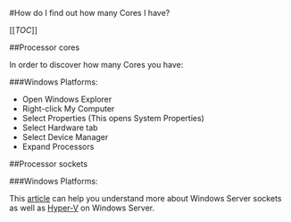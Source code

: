 #How do I find out how many Cores I have?

[[_TOC_]]

##Processor cores

In order to discover how many Cores you have:

###Windows Platforms:

* Open Windows Explorer
* Right-click My Computer 
* Select Properties (This opens System Properties)
* Select Hardware tab 
* Select Device Manager
* Expand Processors

##Processor sockets

###Windows Platforms:

This [article](http://blogs.technet.com/b/matthts/archive/2012/10/14/windows-server-sockets-logical-processors-symmetric-multi-threading.aspx) can help you understand more about Windows Server sockets as well as [Hyper-V](http://www.microsoft.com/en-us/server-cloud/solutions/virtualization.aspx#fbid=__LBf62kFey) on Windows Server.
